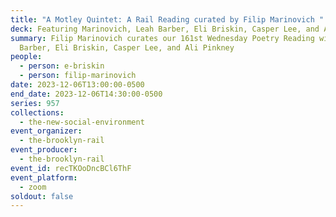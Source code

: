 ```yaml
---
title: "A Motley Quintet: A Rail Reading curated by Filip Marinovich "
deck: Featuring Marinovich, Leah Barber, Eli Briskin, Casper Lee, and Ali Pinkney
summary: Filip Marinovich curates our 161st Wednesday Poetry Reading with  Leah
  Barber, Eli Briskin, Casper Lee, and Ali Pinkney
people:
  - person: e-briskin
  - person: filip-marinovich
date: 2023-12-06T13:00:00-0500
end_date: 2023-12-06T14:30:00-0500
series: 957
collections:
  - the-new-social-environment
event_organizer:
  - the-brooklyn-rail
event_producer:
  - the-brooklyn-rail
event_id: recTKOoDncBCl6ThF
event_platform:
  - zoom
soldout: false
---
```

